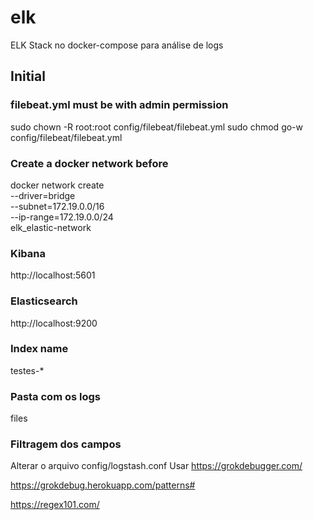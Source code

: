 # elk
ELK Stack no docker-compose para análise de logs

## Initial
### filebeat.yml must be with admin permission
sudo chown -R root:root config/filebeat/filebeat.yml
sudo chmod go-w config/filebeat/filebeat.yml

### Create a docker network before
docker network create \
  --driver=bridge \
  --subnet=172.19.0.0/16 \
  --ip-range=172.19.0.0/24 \
  elk_elastic-network

### Kibana
http://localhost:5601

### Elasticsearch
http://localhost:9200

### Index name
testes-*

### Pasta com os logs
files

### Filtragem dos campos
Alterar o arquivo config/logstash.conf
Usar https://grokdebugger.com/


https://grokdebug.herokuapp.com/patterns#


https://regex101.com/
